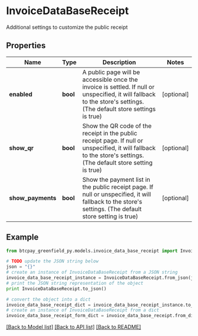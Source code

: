 # InvoiceDataBaseReceipt

Additional settings to customize the public receipt

## Properties
Name | Type | Description | Notes
------------ | ------------- | ------------- | -------------
**enabled** | **bool** | A public page will be accessible once the invoice is settled. If null or unspecified, it will fallback to the store&#39;s settings. (The default store settings is true) | [optional] 
**show_qr** | **bool** | Show the QR code of the receipt in the public receipt page. If null or unspecified, it will fallback to the store&#39;s settings. (The default store setting is true) | [optional] 
**show_payments** | **bool** | Show the payment list in the public receipt page. If null or unspecified, it will fallback to the store&#39;s settings. (The default store setting is true) | [optional] 

## Example

```python
from btcpay_greenfield_py.models.invoice_data_base_receipt import InvoiceDataBaseReceipt

# TODO update the JSON string below
json = "{}"
# create an instance of InvoiceDataBaseReceipt from a JSON string
invoice_data_base_receipt_instance = InvoiceDataBaseReceipt.from_json(json)
# print the JSON string representation of the object
print InvoiceDataBaseReceipt.to_json()

# convert the object into a dict
invoice_data_base_receipt_dict = invoice_data_base_receipt_instance.to_dict()
# create an instance of InvoiceDataBaseReceipt from a dict
invoice_data_base_receipt_form_dict = invoice_data_base_receipt.from_dict(invoice_data_base_receipt_dict)
```
[[Back to Model list]](../README.md#documentation-for-models) [[Back to API list]](../README.md#documentation-for-api-endpoints) [[Back to README]](../README.md)


